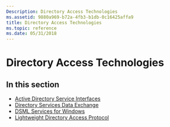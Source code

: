 ```yaml
---
Description: Directory Access Technologies
ms.assetid: 9880a969-b72a-4fb3-b1db-0c16425affa9
title: Directory Access Technologies
ms.topic: reference
ms.date: 05/31/2018
---
```


# Directory Access Technologies

## In this section

-   [Active Directory Service Interfaces](/windows/desktop/ADSI/active-directory-service-interfaces-adsi)
-   [Directory Services Data Exchange](/previous-versions/windows/desktop/dsde/dsde-portal)
-   [DSML Services for Windows](/previous-versions/windows/desktop/dsml/portal)
-   [Lightweight Directory Access Protocol](/previous-versions/windows/desktop/ldap/lightweight-directory-access-protocol-ldap-api)

 

 